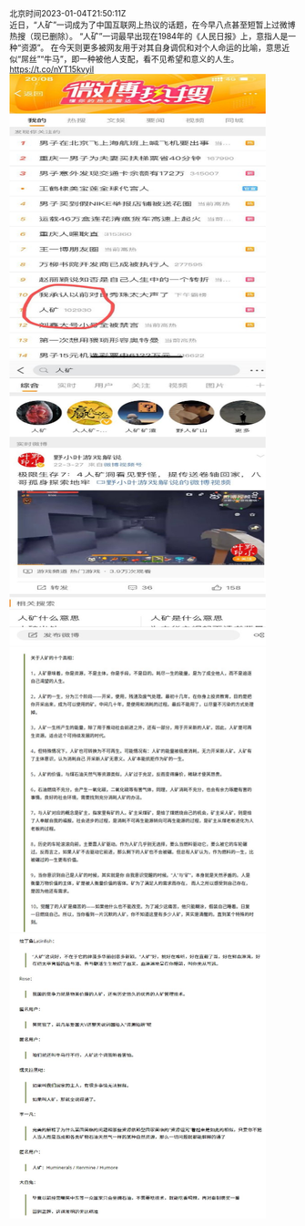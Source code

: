北京时间2023-01-04T21:50:11Z<br>近日，“人矿”一词成为了中国互联网上热议的话题，在今早八点甚至短暂上过微博热搜（现已删除）。
“人矿”一词最早出现在1984年的《人民日报》上，意指人是一种“资源”。
在今天则更多被网友用于对其自身调侃和对个人命运的比喻，意思近似“屌丝”“牛马”，即一种被他人支配，看不见希望和意义的人生。 https://t.co/nYT15kvyiI<br><img src='/temp/image/2023/y-Month-1/1610634701844234242_0.jpg' width='450' height='500'><img src='/temp/image/2023/y-Month-1/1610634701844234242_1.jpg' width='450' height='500'><img src='/temp/image/2023/y-Month-1/1610634701844234242_2.jpg' width='450' height='500'><img src='/temp/image/2023/y-Month-1/1610634701844234242_3.jpg' width='450' height='500'><br><br>